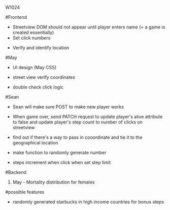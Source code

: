 W1024

#Frontend
- Streetview DOM should not appear until player enters name (= a game is created essentially)
- Set click numbers
+ Verify and identify location

#May
- UI design (May CSS)
+ street view verify coordinates
- double check click logic

#Sean
<!-- - Sean will create random generator for age, gender (before POST fetch for player) -->
- Sean will make sure POST to make new player works
- When game over, send PATCH request to update player's alive attribute to false and update player's step count to number of clicks on streetview
- find out if there's a way to pass in cooordinate and tie it to the geographical location
- make function to randomly generate number 



- steps
  increment when click
  when
  set step limit

#Backend
1. May - Mortality distribution for females


#possible features
- randomly generated starbucks in high income countries for bonus steps
